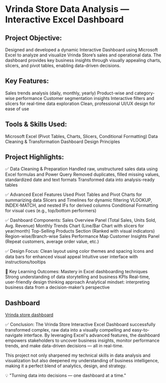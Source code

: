 # Vrinda Store Data Analysis — Interactive Excel Dashboard
## Project Objective:
Designed and developed a dynamic Interactive Dashboard using Microsoft Excel to analyze and visualize Vrinda Store’s sales and operational data. The dashboard provides key business insights through visually appealing charts, slicers, and pivot tables, enabling data-driven decisions.

## Key Features:
Sales trends analysis (daily, monthly, yearly)
Product-wise and category-wise performance
Customer segmentation insights
Interactive filters and slicers for real-time data exploration
Clean, professional UI/UX design for ease of use

## Tools & Skills Used:
Microsoft Excel (Pivot Tables, Charts, Slicers, Conditional Formatting)
Data Cleaning & Transformation
Dashboard Design Principles

## Project Highlights:
✅ Data Cleaning & Preparation
Handled raw, unstructured sales data using Excel formulas and Power Query
Removed duplicates, filled missing values, standardized date and text formats
Transformed data into analysis-ready tables

✅ Advanced Excel Features Used
Pivot Tables and Pivot Charts for summarizing data
Slicers and Timelines for dynamic filtering
VLOOKUP, INDEX-MATCH, and nested IFs for derived columns
Conditional Formatting for visual cues (e.g., top/bottom performers)

✅ Dashboard Components:
Sales Overview Panel (Total Sales, Units Sold, Avg. Revenue)
Monthly Trends Chart (Line/Bar Chart with slicers for year/month)
Top-Selling Products Section (Ranked with visual indicators)
Region-wise/Branch-wise Sales Performance Map
Customer Insights Panel (Repeat customers, average order value, etc.)

✅ Design Focus:
Clean layout using color themes and spacing
Icons and data bars for enhanced visual appeal
Intuitive user interface with instructions/tooltips

🎯 Key Learning Outcomes:
Mastery in Excel dashboarding techniques
Strong understanding of data storytelling and business KPIs
Real-time, user-friendly design thinking approach
Analytical mindset: interpreting business data from a decision-maker’s perspective

## Dashboard
<a href="https://github.com/D-Aarti/Interactive-Excel-Dashboard-for-Vrinda-Store-Sales-Analysis./blob/main/dashboard%20image.png"> Vrinda store dashboard </a>

✅ Conclusion:
The Vrinda Store Interactive Excel Dashboard successfully transformed complex, raw data into a visually compelling and easy-to-navigate interface. By leveraging Excel's advanced features, the dashboard empowers stakeholders to uncover business insights, monitor performance trends, and make data-driven decisions — all in real-time.

This project not only sharpened my technical skills in data analysis and visualization but also deepened my understanding of business intelligence, making it a perfect blend of analytics, design, and strategy.

💡 "Turning data into decisions — one dashboard at a time."






